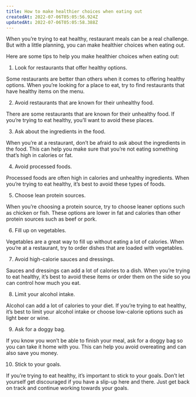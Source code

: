 ```yaml
---
title: How to make healthier choices when eating out
createdAt: 2022-07-06T05:05:56.924Z
updatedAt: 2022-07-06T05:05:58.388Z
---
```


When you’re trying to eat healthy, restaurant meals can be a real challenge. But with a little planning, you can make healthier choices when eating out.

Here are some tips to help you make healthier choices when eating out:

1. Look for restaurants that offer healthy options.

Some restaurants are better than others when it comes to offering healthy options. When you’re looking for a place to eat, try to find restaurants that have healthy items on the menu.

2. Avoid restaurants that are known for their unhealthy food.

There are some restaurants that are known for their unhealthy food. If you’re trying to eat healthy, you’ll want to avoid these places.

3. Ask about the ingredients in the food.

When you’re at a restaurant, don’t be afraid to ask about the ingredients in the food. This can help you make sure that you’re not eating something that’s high in calories or fat.

4. Avoid processed foods.

Processed foods are often high in calories and unhealthy ingredients. When you’re trying to eat healthy, it’s best to avoid these types of foods.

5. Choose lean protein sources.

When you’re choosing a protein source, try to choose leaner options such as chicken or fish. These options are lower in fat and calories than other protein sources such as beef or pork.

6. Fill up on vegetables.

Vegetables are a great way to fill up without eating a lot of calories. When you’re at a restaurant, try to order dishes that are loaded with vegetables.

7. Avoid high-calorie sauces and dressings.

Sauces and dressings can add a lot of calories to a dish. When you’re trying to eat healthy, it’s best to avoid these items or order them on the side so you can control how much you eat.

8. Limit your alcohol intake.

Alcohol can add a lot of calories to your diet. If you’re trying to eat healthy, it’s best to limit your alcohol intake or choose low-calorie options such as light beer or wine.

9. Ask for a doggy bag.

If you know you won’t be able to finish your meal, ask for a doggy bag so you can take it home with you. This can help you avoid overeating and can also save you money.

10. Stick to your goals.

If you’re trying to eat healthy, it’s important to stick to your goals. Don’t let yourself get discouraged if you have a slip-up here and there. Just get back on track and continue working towards your goals.
